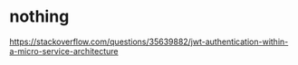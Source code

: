 # nothing
https://stackoverflow.com/questions/35639882/jwt-authentication-within-a-micro-service-architecture
